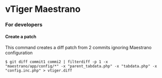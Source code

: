 vTiger Maestrano
================

### For developers
#### Create a patch
This command creates a diff patch from 2 commits ignoring Maestrano configuration
```
$ git diff commit1 commi2 | filterdiff -p 1 -x "maestrano/app/config/*" -x "parent_tabdata.php" -x "tabdata.php" -x "config.inc.php" > vtiger.diff
```
